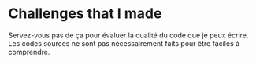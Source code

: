 # Challenges that I made

Servez-vous pas de ça pour évaluer la qualité du code que je peux écrire. Les codes sources ne sont pas nécessairement faits pour être faciles à comprendre.


